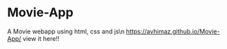# Movie-App
A Movie webapp using html, css and js\n
https://avhimaz.github.io/Movie-App/ view it here!!
